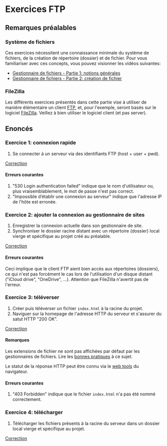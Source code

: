 # Exercices FTP

## Remarques préalables

### Système de fichiers

Ces exercices nécessitent une connaissance minimale du système de fichiers, de la création de répertoire (dossier) et de fichier. Pour vous familiariser avec ces concepts, vous pouvez visionner les vidéos suivantes:
 - [Gestionnaire de fichiers - Partie 1: notions générales](https://www.youtube.com/watch?v=2TEJvWJAL_k)
 - [Gestionnaire de fichiers - Partie 2: création de fichier](https://www.youtube.com/watch?v=nFSvHUnr8M8)

### FileZilla

Les différents exercices présentés dans cette partie vise à utiliser de manière élémentaire un client [FTP](https://fr.wikipedia.org/wiki/File_Transfer_Protocol), et, pour l'exemple, seront basés sur le logiciel [FileZilla](https://fr.wikipedia.org/wiki/FileZilla). Veillez à bien utiliser le logiciel client (et pas server).

## Enoncés

### Exercice 1: connexion rapide

 1. Se connecter à un serveur via des identifiants FTP (host + user + pwd).

[Correction](https://www.youtube.com/watch?v=CikGfK65Nak)

#### Erreurs courantes

 1. "530 Login authentication failed" indique que le nom d'utilisateur ou, plus vraisemblablement, le mot de passe n'est pas correct.
 2. "Impossible d’établir une connexion au serveur" indique que l'adresse IP de l'hôte est erronée.


### Exercice 2: ajouter la connexion au gestionnaire de sites

 1. Enregistrer la connexion actuelle dans son gestionnaire de site.
 2. Synchroniser le dossier racine distant avec un répertoire (dossier) local vierge et spécifique au projet créé au préalable.

[Correction](https://www.youtube.com/watch?v=qP2z331O0b8)

#### Erreurs courantes

Ceci implique que le client FTP aient bien accès aux répertoires (dossiers), ce qui n'est pas forcément le cas lors de l'utilisation d'un disque distant ("iCloud drive", "OneDrive", ...). Attention que FileZilla n'avertit pas de l'erreur.


### Exercice 3: téléverser

 1. Créer puis téléverser un fichier `index.html` à la racine du projet. 
 2. Naviguer sur la homepage de l'adresse HTTP du serveur et s'assurer du satut HTTP "200 OK".

[Correction](https://www.youtube.com/watch?v=roN_l-QVHMo)

#### Remarques

Les extensions de fichier ne sont pas affichées par défaut par les gestionnaires de fichiers. Lire les [bonnes pratiques](../../#extensions-de-fichier-cachées) à ce sujet.

Le statut de la réponse HTTP peut être connu via le [web tools](https://en.wikipedia.org/wiki/Web_development_tools) du navigateur.

#### Erreurs courantes

 1. "403 Forbidden" indique que le fichier `index.html` n'a pas été nommé correctement.


### Exercice 4: télécharger

 1. Télécharger les fichiers présents à la racine du serveur dans un dossier local vierge et spécifique au projet.

 [Correction](https://www.youtube.com/watch?v=zYQml1yslWU)

